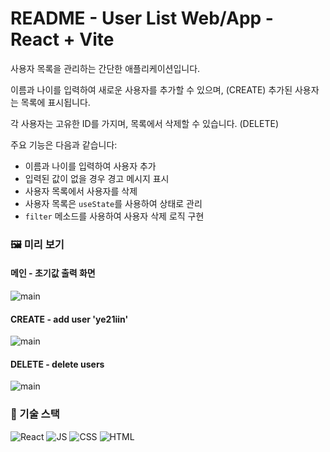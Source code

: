 # README - User List Web/App - React + Vite

사용자 목록을 관리하는 간단한 애플리케이션입니다.

이름과 나이를 입력하여 새로운 사용자를 추가할 수 있으며, (CREATE)
추가된 사용자는 목록에 표시됩니다.

각 사용자는 고유한 ID를 가지며, 목록에서 삭제할 수 있습니다. (DELETE)

주요 기능은 다음과 같습니다:

- 이름과 나이를 입력하여 사용자 추가
- 입력된 값이 없을 경우 경고 메시지 표시
- 사용자 목록에서 사용자를 삭제
- 사용자 목록은 `useState`를 사용하여 상태로 관리
- `filter` 메소드를 사용하여 사용자 삭제 로직 구현

### 🖼️ 미리 보기

#### 메인 - 초기값 출력 화면

![main](https://i.ibb.co/xzVJmNL/2025-01-22-4-27-56.png)

#### CREATE - add user 'ye21iin'

![main](https://i.ibb.co/M2hNgsx/2025-01-22-4-28-15.png)

#### DELETE - delete users

![main](https://i.ibb.co/WnHnGZt/2025-01-22-4-28-26.png)

### 📑 기술 스택

![React](https://img.shields.io/badge/React-61DAFB?style=flat-square&logo=React&logoColor=black)
![JS](https://img.shields.io/badge/JavaScript-F7DF1E?style=flat-square&logo=javascript&logoColor=black)
![CSS](https://img.shields.io/badge/CSS3-1572B6?style=flat-square&logo=css3&logoColor=white)
![HTML](https://img.shields.io/badge/HTML5-E34F26?style=flat-square&logo=html5&logoColor=white)
